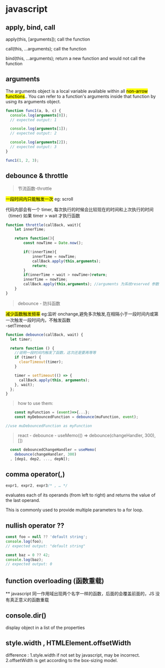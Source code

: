 
# javascript

## apply, bind, call

apply(this, [arguments]); call the function

call(this, ...arguments); call the function

bind(this, ...arguments); return a new function and would not call the function

## arguments

The arguments object is a local variable available within all <mark>non-arrow functions</mark>.. You can refer to a function's arguments inside that function by using its arguments object.

```javascript
function func1(a, b, c) {
  console.log(arguments[0]);
  // expected output: 1

  console.log(arguments[1]);
  // expected output: 2

  console.log(arguments[2]);
  // expected output: 3
}

func1(1, 2, 3);
```

## debounce & throttle

> 节流函数-throttle

<mark>一段时间内只能触发一次</mark>
eg: scroll

代码内部会有一个 timer, 每次执行的时候会比较现在的时间和上次执行的时间（timer)
如果 timer > wait 才执行函数

```javascript
function throttle(callBack, wait){
    let innerTime;

    return function(){
        const nowTime = Date.now();

        if(!innerTime){
            innerTime = nowTime;
            callBack.apply(this,arguments);
            return;
        }
        if(innerTime + wait > nowTime>)return;
        innerTime = nowTime;
        callBack.apply(this,arguments); //arguments 为系统reserved 参数
    }
}
```

> debounce - 防抖函数

<mark>减少函数触发频率</mark> eg:监听 onchange,避免多次触发,在相隔小于一段时间内或第一次触发一段时间内，不触发函数  
-setTimeout

```javascript
function debounce(callBack, wait) {
  let timer;

  return function () {
    //说明一段时间内触发了函数，这次还是要再等等
    if (timer) {
      clearTimeout(timer);
    }

    timer = setTimeout(() => {
      callBack.apply(this, arguments);
    }, wait);
  };
}
```

>how to use them:  

```javascript
    const myFunction = (event)=>{...};
    const myDebouncedFunction = debounce(muFunction, event);

//use muDebouncedFunction as myFunction
```

>react - debounce - useMemo(() => debounce(changeHandler, 300), [])

```javascript
  const debouncedChangeHandler = useMemo(
    debounce(changeHandler, 300)
  , [dep1, dep2, ..., depN]);
```


## comma operator(,)
```javascript
expr1, expr2, expr3/* , … */
```
 evaluates each of its operands (from left to right) and returns the value of the last operand.   
 
This is commonly used to provide multiple parameters to a for loop.  

## nullish operator ??
```javascript
const foo = null ?? 'default string';
console.log(foo);
// expected output: "default string"

const baz = 0 ?? 42;
console.log(baz);
// expected output: 0
```

## function overloading (函数重载)
** javascript 同一作用域出现两个名字一样的函数，后面的会覆盖前面的，JS 没有真正意义的函数重载


## console.dir()
display object in a list of the properties

## style.width , HTMLElement.offsetWidth
difference :
1.style.width if not set by javascript, may be incorrect.
2.offsetWidth is get according to the box-sizing model.

